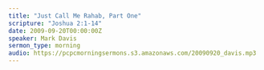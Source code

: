 ```yaml
---
title: "Just Call Me Rahab, Part One"
scripture: "Joshua 2:1-14"
date: 2009-09-20T00:00:00Z
speaker: Mark Davis
sermon_type: morning
audio: https://pcpcmorningsermons.s3.amazonaws.com/20090920_davis.mp3 
---
```



